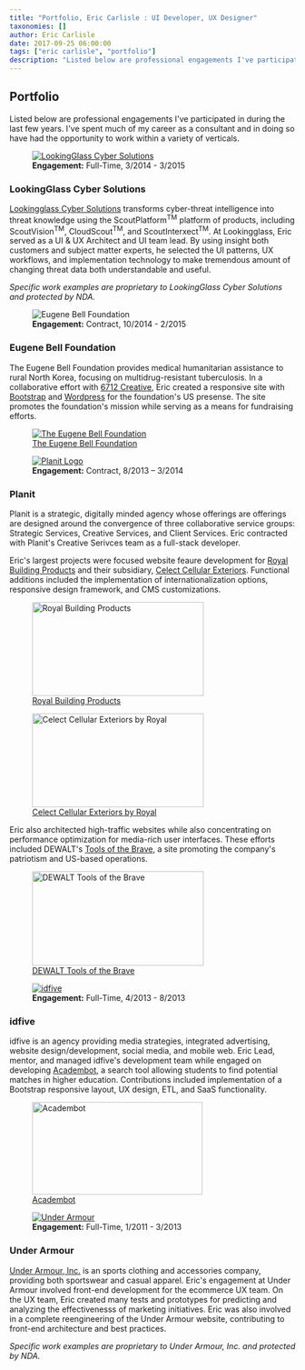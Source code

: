 ```yaml
---
title: "Portfolio, Eric Carlisle : UI Developer, UX Designer"
taxonomies: []
author: Eric Carlisle
date: 2017-09-25 06:00:00
tags: ["eric carlisle", "portfolio"]
description: "Listed below are professional engagements I've participated in during the last few years. I've spent much of my career as a consultant and in doing so have had the opportunity to work within a variety of verticals."
---
```

<article class="portfolio">
	<h1>Portfolio</h1>
	<p>
		Listed below are professional engagements I've participated in during the last few years. I've spent much of my career as a consultant and in doing so have had the opportunity to work within a variety of verticals.
	</p>
	<section>
		<div class="engagement">
			<figure class="logo">
				<a href="https://www.lookingglasscyber.com/" target="_blank">
					<img src="/img/portfolio/lookingglass.png" alt="LookingGlass Cyber Solutions" />
				</a>
				<figcaption><strong>Engagement:</strong> Full-Time, 3/2014 - 3/2015</figcaption>
			</figure>
		</div>
		<div class="content">
			<h3>LookingGlass Cyber Solutions</h3>
			<p>
				<a href="https://www.lookingglasscyber.com/" target="_blank">Lookingglass Cyber Solutions</a> transforms cyber-threat intelligence into threat knowledge using the ScoutPlatform<sup>TM</sup> platform of products, including ScoutVision<sup>TM</sup>, CloudScout<sup>TM</sup>, and ScoutInterxect<sup>TM</sup>. At Lookingglass, Eric served as a UI &amp; UX Architect and UI team lead. By using insight both customers and subject matter experts, he selected the UI patterns, UX workflows, and implementation technology to make tremendous amount of changing threat data both understandable and useful.
			</p>
			<p class="small">
				<em>
					Specific work examples are proprietary to LookingGlass Cyber Solutions and protected by NDA.
				</em>
			</p>
		</div>
	</section>
	<section>
		<div class="engagement">
			<figure class="logo">
				<img src="/img/portfolio/eugene-bell-foundation.png" alt="Eugene Bell Foundation" />
				<figcaption><strong>Engagement:</strong> Contract, 10/2014 - 2/2015</figcaption>
			</figure>
		</div>
		<div class="content">
			<h3>Eugene Bell Foundation</h3>
			<p>
				The Eugene Bell Foundation provides medical humanitarian assistance to rural North Korea, focusing on multidrug-resistant tuberculosis. In a collaborative effort with <a href="http://www.6712creative.com/" target="_blank">6712 Creative</a>, Eric created a responsive site with <a href="http://www.getbootstrap.com" target="_blank">Bootstrap</a> and <a href="http://www.wordpress.com" target="_blank">Wordpress</a> for the foundation's US presense. The site promotes the foundation's mission while serving as a means for fundraising efforts.
			</p>
			<figure class="screen">
				<a href="http://www.eugene-bell.org/" target="_blank">
					<img src="/img/portfolio/eugene-bell-foundation-homepage.jpg" alt="The Eugene Bell Foundation">
				</a>
				<figcaption>
					<a href="http://www.eugene-bell.org/" target="_blank">
						The Eugene Bell Foundation
					</a>
				</figcaption>
			</figure>
		</div>
	</section>
	<section>
		<div class="engagement">
			<figure class="logo">
				<a href="http://www.planitagency.com/" target="_blank">
					<img src="/img/portfolio/planit.png" alt="Planit Logo" />
				</a>
				<figcaption class="small">
					<strong>Engagement:</strong> Contract, 8/2013 – 3/2014
				</figcaption>
			</figure>
		</div>
		<div class="content">
			<h3>Planit</h3>
			<p>
				Planit is a strategic, digitally minded agency whose offerings are offerings are designed around the convergence of three collaborative service groups: Strategic Services, Creative Services, and Client Services. Eric contracted with Planit's Creative Serivces team as a full-stack developer.
			</p>
			<p>
				Eric's largest projects were focused website feaure development for <a href="http://www.royalbuildingproducts.com/" target="_blank">Royal Building Products</a> and their subsidiary, <a href="http://celect.royalbuildingproducts.com/" target="_blank">Celect Cellular Exteriors</a>. Functional additions included the implementation of internationalization options, responsive design framework, and CMS customizations.
			</p>
			<div class="flex-spacearound">
				<figure class="screen">
					<a href="http://www.royalbuildingproducts.com/" target="_blank">
						<img src="/img/portfolio/royal-building-products-homepage.jpg" alt="Royal Building Products" width="302" height="165" />
					</a>
					<figcaption class="small">
						<a href="http://www.royalbuildingproducts.com/" target="_blank">
							Royal Building Products
						</a>
					</figcaption>
				</figure>
				<figure class="screen">
					<a href="http://celect.royalbuildingproducts.com/" target="_blank">
						<img src="/img/portfolio/celect-homepage.jpg" alt="Celect Cellular Exteriors by Royal" width="302" height="165" />
					</a>
					<figcaption class="small">
						<a href="http://celect.royalbuildingproducts.com/" target="_blank">
							Celect Cellular Exteriors by Royal
						</a>
					</figcaption>
				</figure>
			</div>
			<p>
				Eric also architected high-traffic websites while also concentrating on performance optimization for media-rich user interfaces. These efforts included DEWALT's <a href="http://www.toolsofthebrave.com/">Tools of the Brave</a>, a site promoting the company's patriotism and US-based operations.
			</p>
			<figure class="screen">
				<a href="http://www.toolsofthebrave.com/" target="_blank">
					<img class="img-responsive" src="/img/portfolio/tools-of-the-brave-homepage.jpg" alt="DEWALT Tools of the Brave" width="302" height="166">
				</a>
				<figcaption class="small">
					<a href="http://www.toolsofthebrave.com/" target="_blank">
						DEWALT Tools of the Brave
					</a>
				</figcaption>
			</figure>
		</div>
	</section>
	<section>
		<div class="engagement">
			<figure class="logo">
				<a href="http://idfive.com/" target="_blank">
					<img src="/img/portfolio/idfive-logo.jpg" alt="idfive" />
				</a>
				<figcaption class="small">
					<strong>Engagement:</strong> Full-Time, 4/2013 - 8/2013
				</figcaption>
			</figure>
		</div>
		<div class="content">
			<h3>idfive</h3>
			<p>
				idfive is an agency providing media strategies, integrated advertising, website design/development, social media, and mobile web. Eric Lead, mentor, and managed idfive's development team while engaged on developing <a href="http://www.academbot.com" target="_blank">Academbot</a>, a search tool allowing students to find potential matches in higher education. Contributions included implementation of a Bootstrap responsive layout, UX design, ETL, and SaaS functionality.
			</p>
			<figure class="screen">
				<a href="http://www.academbot.com/" target="_blank">
					<img src="/img/portfolio/academbot-homepage.jpg" alt="Academbot" width="300" height="163">
				</a>
				<figcaption class="small">
					<a href="http://www.academbot.com/" target="_blank">
						Academbot
					</a>
				</figcaption>
			</figure>
		</div>
	</section>
	<section>
		<div class="engagement">
			<figure class="logo">
				<a href="http://www.underarmour.com/" target="_blank">
					<img src="/img/portfolio/underarmour-logo.jpg" alt="Under Armour" />
				</a>
				<figcaption class="small">
					<strong>Engagement:</strong> Full-Time, 1/2011 - 3/2013
				</figcaption>
			</figure>
		</div>
		<div class="content">
			<h3>Under Armour</h3>
			<p>
				<a href="http://www.underarmour.com/" target="_blank">
Under Armour, Inc.</a> is an sports clothing and accessories company, providing both sportswear and casual apparel. Eric's engagement at Under Armour involved front-end development for the ecommerce UX team. On the UX team, Eric created many tests and prototypes for predicting and analyzing the effectivenesss of marketing initiatives. Eric was also involved in a complete reengineering of the Under Armour website, contributing to front-end architecture and best practices.
			</p>
			<p class="small">
				<em class="small">
					Specific work examples are proprietary to Under Armour, Inc. and protected by NDA.
				</em>
			</p>
		</div>
	</section>
</article>
